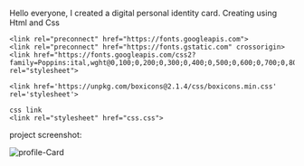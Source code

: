 Hello everyone, I created a digital personal identity card.
Creating using Html and Css

<!-- Google Fonts -->
    <link rel="preconnect" href="https://fonts.googleapis.com">
    <link rel="preconnect" href="https://fonts.gstatic.com" crossorigin>
    <link href="https://fonts.googleapis.com/css2?family=Poppins:ital,wght@0,100;0,200;0,300;0,400;0,500;0,600;0,700;0,800;0,900;1,100;1,200;1,300;1,400;1,500;1,600;1,700;1,800;1,900&display=swap" rel="stylesheet">

 <!-- Boxicons -->
    <link href='https://unpkg.com/boxicons@2.1.4/css/boxicons.min.css' rel='stylesheet'>
    
    css link 
    <link rel="stylesheet" href="css.css">
    

project screenshot:

![profile-Card](https://github.com/user-attachments/assets/752b4c9f-40af-467d-9379-ca4c9bb5ce43)
